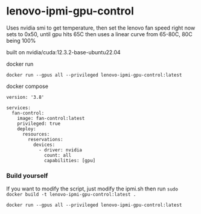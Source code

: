 # lenovo-ipmi-gpu-control
Uses nvidia smi to get temperature, then set the lenovo fan speed
right now sets to 0x50, until gpu hits 65C then uses a linear curve from 65-80C, 80C being 100%

built on  nvidia/cuda:12.3.2-base-ubuntu22.04

docker run

```docker run --gpus all --privileged lenovo-ipmi-gpu-control:latest```

docker compose
```
version: '3.8'

services:
  fan-control:
    image: fan-control:latest
    privileged: true
    deploy:
      resources:
        reservations:
          devices:
            - driver: nvidia
              count: all
              capabilities: [gpu]
```


### Build yourself

If you want to modify the script, just modify the ipmi.sh then run
``` sudo docker build -t lenovo-ipmi-gpu-control:latest . ```

```docker run --gpus all --privileged lenovo-ipmi-gpu-control:latest```
